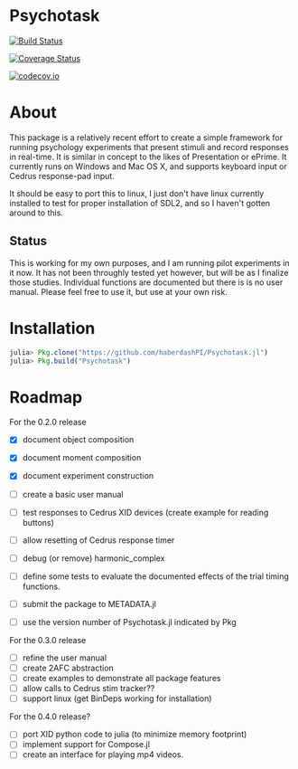 # Psychotask

[![Build Status](https://travis-ci.org/haberdashPI/Psychotask.jl.svg?branch=master)](https://travis-ci.org/haberdashPI/Psychotask.jl)

[![Coverage Status](https://coveralls.io/repos/haberdashPI/Psychotask.jl/badge.svg?branch=master&service=github)](https://coveralls.io/github/haberdashPI/Psychotask.jl?branch=master)

[![codecov.io](http://codecov.io/github/haberdashPI/Psychotask.jl/coverage.svg?branch=master)](http://codecov.io/github/haberdashPI/Psychotask.jl?branch=master)

# About

This package is a relatively recent effort to create a simple framework for
running psychology experiments that present stimuli and record responses in
real-time. It is similar in concept to the likes of Presentation or ePrime. It
currently runs on Windows and Mac OS X, and supports keyboard input or
Cedrus response-pad input.

It should be easy to port this to linux, I just don't have
linux currently installed to test for proper installation of SDL2, and so I
haven't gotten around to this.

## Status

This is working for my own purposes, and I am running pilot experiments in it
now. It has not been throughly tested yet however, but will be as I finalize
those studies. Individual functions are documented but there is is no user
manual. Please feel free to use it, but use at your own risk.

# Installation

```julia
julia> Pkg.clone("https://github.com/haberdashPI/Psychotask.jl")
julia> Pkg.build("Psychotask")
```

# Roadmap

For the 0.2.0 release
- [x] document object composition
- [x] document moment composition
- [x] document experiment construction
- [ ] create a basic user manual

- [ ] test responses to Cedrus XID devices (create example for reading buttons)
- [ ] allow resetting of Cedrus response timer
- [ ] debug (or remove) harmonic_complex
- [ ] define some tests to evaluate the documented effects of the trial timing functions.

- [ ] submit the package to METADATA.jl
- [ ] use the version number of Psychotask.jl indicated by Pkg

For the 0.3.0 release
- [ ] refine the user manual
- [ ] create 2AFC abstraction
- [ ] create examples to demonstrate all package features
- [ ] allow calls to Cedrus stim tracker??
- [ ] support linux (get BinDeps working for installation)

For the 0.4.0 release?
- [ ] port XID python code to julia (to minimize memory footprint)
- [ ] implement support for Compose.jl
- [ ] create an interface for playing mp4 videos.
